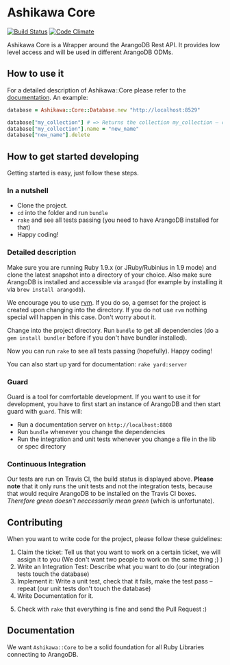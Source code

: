 # Ashikawa Core

[![Build Status](https://secure.travis-ci.org/triAGENS/ashikawa-core.png?branch=master)](http://travis-ci.org/triAGENS/ashikawa-core)
[![Code Climate](https://codeclimate.com/badge.png)](https://codeclimate.com/github/triAGENS/ashikawa-core)

Ashikawa Core is a Wrapper around the ArangoDB Rest API. It provides low level access and will be used in different ArangoDB ODMs.

## How to use it

For a detailed description of Ashikawa::Core please refer to the [documentation](http://rdoc.info/github/triAGENS/ashikawa-core/master/frames). An example:

```ruby
database = Ashikawa::Core::Database.new "http://localhost:8529"

database["my_collection"] # => Returns the collection my_collection – creates it, if it doesn't exist
database["my_collection"].name = "new_name"
database["new_name"].delete
```

## How to get started developing

Getting started is easy, just follow these steps.

### In a nutshell

* Clone the project.
* `cd` into the folder and run `bundle` 
* `rake` and see all tests passing (you need to have ArangoDB installed for that)
* Happy coding!

### Detailed description

Make sure you are running Ruby 1.9.x (or JRuby/Rubinius in 1.9 mode) and clone the latest snapshot into a directory of your choice. Also make sure ArangoDB is installed and accessible via `arangod` (for example by installing it via `brew install arangodb`).

We encourage you to use [rvm](https://rvm.io/). If you do so, a gemset for the project is created upon changing into the directory. If you do not use `rvm` nothing special will happen in this case. Don't worry about it.

Change into the project directory. Run `bundle` to get all dependencies (do a `gem install bundler` before if you don't have bundler installed).

Now you can run `rake` to see all tests passing (hopefully). Happy coding!

You can also start up yard for documentation: `rake yard:server`

### Guard

Guard is a tool for comfortable development. If you want to use it for development, you have to first start an instance of ArangoDB and then start guard with `guard`. This will:

* Run a documentation server on `http://localhost:8808`
* Run `bundle` whenever you change the dependencies
* Run the integration and unit tests whenever you change a file in the lib or spec directory

### Continuous Integration

Our tests are run on Travis CI, the build status is displayed above. **Please note** that it only runs the unit tests and not the integration tests, because that would require ArangoDB to be installed on the Travis CI boxes. *Therefore green doesn't neccessarily mean green* (which is unfortunate).

## Contributing

When you want to write code for the project, please follow these guidelines:

1. Claim the ticket: Tell us that you want to work on a certain ticket, we will assign it to you (We don't want two people to work on the same thing ;) )
2. Write an Integration Test: Describe what you want to do (our integration tests touch the database)
3. Implement it: Write a unit test, check that it fails, make the test pass – repeat (our unit tests don't touch the database)
4. Write Documentation for it.
<!--: Check the compatibility with our rules via *yardstick*-->
5. Check with `rake` that everything is fine and send the Pull Request :)

## Documentation

We want `Ashikawa::Core` to be a solid foundation for all Ruby Libraries connecting to ArangoDB.

<!--
Therefore we want an excellent documentation. We created two rake tasks:

* `rake yard:report`: Measure docs in lib/**/*.rb with yardstick
* `rake yard:verify`: Verify that yardstick coverage is 100%

The Yardstick coverage will be checked by our CI. Please make sure that the coverage is always at 100%.
!-->
